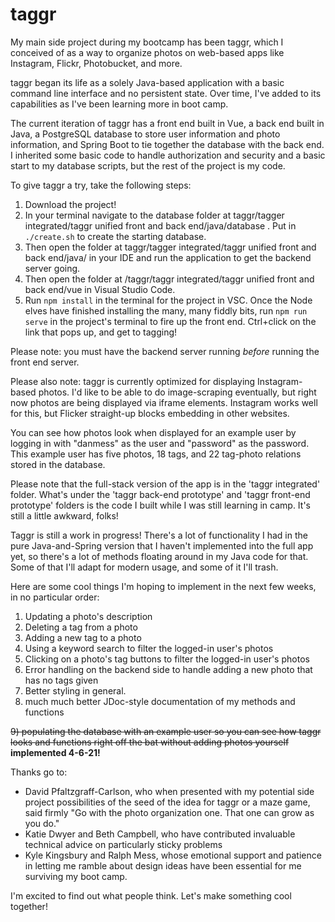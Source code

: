 # taggr


My main side project during my bootcamp has been taggr, which I conceived of as a way to organize photos on web-based apps like Instagram, Flickr, Photobucket, and more.

taggr began its life as a solely Java-based application with a basic command line interface and no persistent state. Over time, I've added to its capabilities as I've been learning more in boot camp. 

The current iteration of taggr has a front end built in Vue, a back end built in Java, a PostgreSQL database to store user information and photo information, and Spring Boot to tie together the database with the back end. I inherited some basic code to handle authorization and security and a basic start to my database scripts, but the rest of the project is my code. 

To give taggr a try, take the following steps: 
1) Download the project! 
2) In your terminal navigate to the database folder at taggr/tagger integrated/taggr unified front and back end/java/database . Put in ```./create.sh``` to create the starting database. 
3) Then open the folder at taggr/tagger integrated/taggr unified front and back end/java/ in your IDE and run the application to get the backend server going.
4) Then open the folder at /taggr/taggr integrated/taggr unified front and back end/vue in Visual Studio Code.
5) Run ```npm install``` in the terminal for the project in VSC. Once the Node elves have finished installing the many, many fiddly bits, run ```npm run serve``` in the project's terminal to fire up the front end. Ctrl+click on the link that pops up, and get to tagging!

Please note: you must have the backend server running *before* running the front end server.

Please also note: taggr is currently optimized for displaying Instagram-based photos. I'd like to be able to do image-scraping eventually, but right now photos are being displayed via iframe elements. Instagram works well for this, but Flicker straight-up blocks embedding in other websites.

You can see how photos look when displayed for an example user by logging in with "danmess" as the user and "password" as the password. This example user has five photos, 18 tags, and 22 tag-photo relations stored in the database.

Please note that the full-stack version of the app is in the 'taggr integrated' folder. What's under the 'taggr back-end prototype' and 'taggr front-end prototype' folders is the code I built while I was still learning in camp. It's still a little awkward, folks!

Taggr is still a work in progress! There's a lot of functionality I had in the pure Java-and-Spring version that I haven't implemented into the full app yet, so there's a lot of methods floating around in my Java code for that. Some of that I'll adapt for modern usage, and some of it I'll trash.

Here are some cool things I'm hoping to implement in the next few weeks, in no particular order:

1) Updating a photo's description
2) Deleting a tag from a photo
3) Adding a new tag to a photo
4) Using a keyword search to filter the logged-in user's photos
5) Clicking on a photo's tag buttons to filter the logged-in user's photos
6) Error handling on the backend side to handle adding a new photo that has no tags given
7) Better styling in general.
8) much much better JDoc-style documentation of my methods and functions

<del>9) populating the database with an example user so you can see how taggr looks and functions right off the bat without adding photos yourself</del> **implemented 4-6-21!**


Thanks go to: 

- David Pfaltzgraff-Carlson, who when presented with my potential side project possibilities of the seed of the idea for taggr or a maze game, said firmly "Go with the photo organization one. That one can grow as you do."
- Katie Dwyer and Beth Campbell, who have contributed invaluable technical advice on particularly sticky problems
- Kyle Kingsbury and Ralph Mess, whose emotional support and patience in letting me ramble about design ideas have been essential for me surviving my boot camp.

I'm excited to find out what people think. Let's make something cool together!
